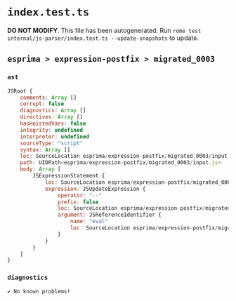 # `index.test.ts`

**DO NOT MODIFY**. This file has been autogenerated. Run `rome test internal/js-parser/index.test.ts --update-snapshots` to update.

## `esprima > expression-postfix > migrated_0003`

### `ast`

```javascript
JSRoot {
	comments: Array []
	corrupt: false
	diagnostics: Array []
	directives: Array []
	hasHoistedVars: false
	integrity: undefined
	interpreter: undefined
	sourceType: "script"
	syntax: Array []
	loc: SourceLocation esprima/expression-postfix/migrated_0003/input.js 1:0-2:0
	path: UIDPath<esprima/expression-postfix/migrated_0003/input.js>
	body: Array [
		JSExpressionStatement {
			loc: SourceLocation esprima/expression-postfix/migrated_0003/input.js 1:0-1:6
			expression: JSUpdateExpression {
				operator: "--"
				prefix: false
				loc: SourceLocation esprima/expression-postfix/migrated_0003/input.js 1:0-1:6
				argument: JSReferenceIdentifier {
					name: "eval"
					loc: SourceLocation esprima/expression-postfix/migrated_0003/input.js 1:0-1:4 (eval)
				}
			}
		}
	]
}
```

### `diagnostics`

```
✔ No known problems!

```
